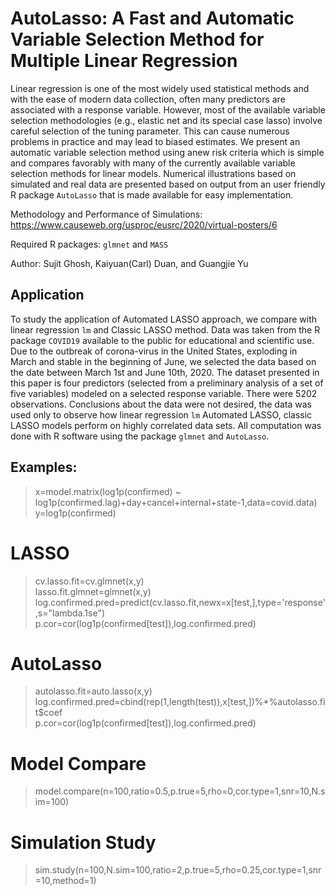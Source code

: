 # AutoLasso: A Fast and Automatic Variable Selection Method for Multiple Linear Regression

Linear regression is one of the most widely used statistical methods and with the ease of modern data collection, often many predictors are associated with a response variable. However, most of the available variable selection methodologies (e.g., elastic net and its special case lasso) involve careful selection of the tuning parameter. This can cause numerous problems in practice and may lead to biased estimates. We present an automatic variable selection method using anew risk criteria which is simple and compares favorably with many of the currently available variable selection methods for linear models. Numerical illustrations based on simulated and real data are presented based on output from an user friendly R package `AutoLasso` that is made available for easy implementation.

Methodology and Performance of Simulations: https://www.causeweb.org/usproc/eusrc/2020/virtual-posters/6

Required R packages: `glmnet` and `MASS`

Author: Sujit Ghosh, Kaiyuan(Carl) Duan, and Guangjie Yu

## Application

To study the application of Automated LASSO approach, we compare with linear regression `lm` and Classic LASSO method. Data was taken from the R package `COVID19` available to the public for educational and scientific use. Due to the outbreak of corona-virus in the United States, exploding in March and stable in the beginning of June, we selected the data based on the date between March 1st and June 10th, 2020. The dataset presented in this paper is four predictors (selected from a preliminary analysis of a set of five variables) modeled on a selected response variable. There were 5202 observations. Conclusions about the data were not desired, the data was used only to observe how linear regression `lm` Automated LASSO, classic LASSO models perform on highly correlated data sets. All computation was done with R software using the package `glmnet` and `AutoLasso`.

## Examples:
  > x=model.matrix(log1p(confirmed) ~ log1p(confirmed.lag)+day+cancel+internal+state-1,data=covid.data)  
  > y=log1p(confirmed)
# LASSO
  > cv.lasso.fit=cv.glmnet(x,y)  
  > lasso.fit.glmnet=glmnet(x,y)  
  > log.confirmed.pred=predict(cv.lasso.fit,newx=x[test,],type='response',s="lambda.1se")  
  > p.cor=cor(log1p(confirmed[test]),log.confirmed.pred)
# AutoLasso
  > autolasso.fit=auto.lasso(x,y)  
  > log.confirmed.pred=cbind(rep(1,length(test)),x[test,])%*%autolasso.fit$coef  
  > p.cor=cor(log1p(confirmed[test]),log.confirmed.pred)
# Model Compare
  > model.compare(n=100,ratio=0.5,p.true=5,rho=0,cor.type=1,snr=10,N.sim=100)
# Simulation Study  
  > sim.study(n=100,N.sim=100,ratio=2,p.true=5,rho=0.25,cor.type=1,snr=10,method=1)
